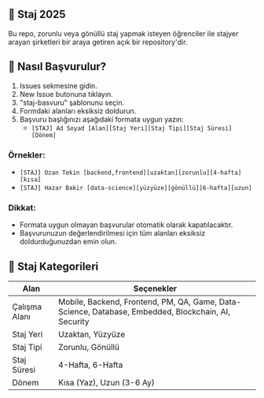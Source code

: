## 🚀 Staj 2025

Bu repo, zorunlu veya gönüllü staj yapmak isteyen öğrenciler ile stajyer arayan şirketleri bir araya getiren açık bir repository'dir.

## 📌 Nasıl Başvurulur?

1. Issues sekmesine gidin.
2. New Issue butonuna tıklayın.
3. "staj-basvuru" şablonunu seçin.
4. Formdaki alanları eksiksiz doldurun.
5. Başvuru başlığınızı aşağıdaki formata uygun yazın:
   - `[STAJ] Ad Soyad [Alan][Staj Yeri][Staj Tipi][Staj Süresi][Dönem]`

### Örnekler:

- `[STAJ] Ozan Tekin [backend,frontend][uzaktan][zorunlu][4-hafta][kısa]`
- `[STAJ] Hazar Bakir [data-science][yüzyüze][gönüllü][6-hafta][uzun]`

### Dikkat:

- Formata uygun olmayan başvurular otomatik olarak kapatılacaktır.
- Başvurunuzun değerlendirilmesi için tüm alanları eksiksiz doldurduğunuzdan emin olun.

## 🎯 Staj Kategorileri

| Alan        | Seçenekler                                                                 |
|-------------|-----------------------------------------------------------------------------|
| Çalışma Alanı | Mobile, Backend, Frontend, PM, QA, Game, Data-Science, Database, Embedded, Blockchain, AI, Security |
| Staj Yeri    | Uzaktan, Yüzyüze                                                           |
| Staj Tipi    | Zorunlu, Gönüllü                                                           |
| Staj Süresi  | 4-Hafta, 6-Hafta                                                           |
| Dönem        | Kısa (Yaz), Uzun (3-6 Ay)                                                  |

